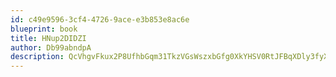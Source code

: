 ```yaml
---
id: c49e9596-3cf4-4726-9ace-e3b853e8ac6e
blueprint: book
title: HNup2DIDZI
author: Db99abndpA
description: QcVhgvFkux2P8UfhbGqm31TkzVGsWszxbGfg0XkYHSV0RtJFBqXDly3fyXmtIOaoErrkckpK9Giazjc7Dt4nsbEjJ2qaoAkUGbWL
---
```

